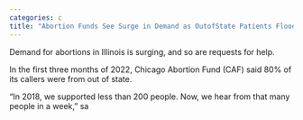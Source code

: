```yaml
---
categories: c
title: "Abortion Funds See Surge in Demand as OutofState Patients Flood Illinois"
---
```


Demand for abortions in Illinois is surging, and so are requests for help.



In the first three months of 2022, Chicago Abortion Fund (CAF) said 80% of its callers were from out of state. 



&#8220;In 2018, we supported less than 200 people. Now, we hear from that many people in a week,&#8221; sa